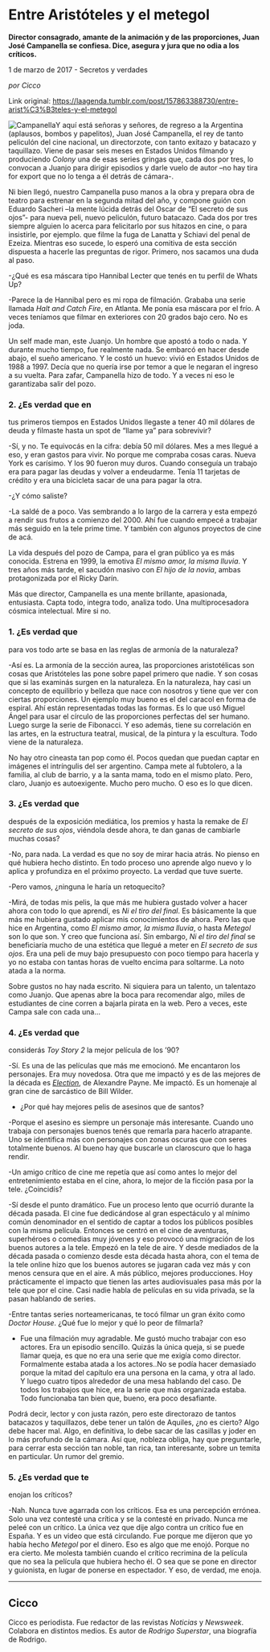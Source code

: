 # Entre Aristóteles y el metegol

**Director consagrado, amante de la animación y de las proporciones, Juan José Campanella se confiesa. Dice, asegura y jura que no odia a los críticos.**

1 de marzo de 2017 - Secretos y verdades

_por Cicco_

Link original: https://laagenda.tumblr.com/post/157863388730/entre-arist%C3%B3teles-y-el-metegol

![Campanella](https://64.media.tumblr.com/85b5f30f9c14bafcc01f7814f7431803/tumblr_inline_pjzu7hkwzV1t6q87u_500.jpg)Y aquí está
señoras y señores, de regreso a la Argentina (aplausos, bombos y
papelitos), Juan José Campanella, el rey de tanto peliculón del
cine nacional, un directorzote, con tanto exitazo y batacazo y
taquillazo. Viene de pasar seis meses en Estados Unidos filmando y
produciendo *Colony*
una de esas series gringas que, cada dos por tres, lo convocan a
Juanjo para dirigir episodios y darle vuelo de autor –no hay tira
for export que no lo tenga a él detrás de cámara-. 


Ni bien llegó,
nuestro Campanella puso manos a la obra y prepara obra de teatro para
estrenar en la segunda mitad del año, y compone guión con Eduardo
Sacheri –la mente lúcida detrás del Oscar de “El secreto de sus
ojos”- para nueva peli, nuevo peliculón, futuro batacazo. Cada dos
por tres siempre alguien lo acerca para felicitarlo por sus hitazos
en cine, o para insistirle, por ejemplo. que filme la fuga de Lanatta
y Schiavi del penal de Ezeiza. Mientras eso sucede, lo esperó una
comitiva de esta sección dispuesta a hacerle las preguntas de rigor.
Primero, nos sacamos una duda al paso.

-¿Qué es esa
máscara tipo Hannibal Lecter que tenés en tu perfil de Whats Up?

-Parece la de
Hannibal pero es mi ropa de filmación. Grababa una serie llamada
*Halt and Catch Fire*,
en Atlanta. Me ponía esa máscara por el frío. A veces teníamos
que filmar en exteriores con 20 grados  bajo cero. No es joda.

Un self made man,
este Juanjo. Un hombre que apostó a todo o nada. Y durante mucho
tiempo, fue realmente nada. Se embarcó en hacer desde abajo, el
sueño americano. Y le costó un huevo: vivió en Estados Unidos de
1988 a 1997. Decía que no quería irse por temor a que le negaran el
ingreso a su vuelta. Para zafar, Campanella hizo de todo. Y a veces
ni eso le garantizaba salir del pozo.  


### 2. ¿Es verdad que en
tus primeros tiempos en Estados Unidos llegaste a tener 40 mil
dólares de deuda y filmaste hasta un spot de “llame ya” para
sobrevivir?

-Sí, y no. Te
equivocás en la cifra: debía 50 mil dólares. Mes a mes llegué a
eso, y eran gastos para vivir. No porque me compraba cosas caras.
Nueva York es carísimo. Y los 90 fueron muy duros. Cuando conseguía
un trabajo era para pagar las deudas y volver a endeudarme. Tenía 11
tarjetas de crédito y era una bicicleta sacar de una para pagar la
otra. 


-¿Y cómo saliste?

-La saldé de a
poco. Vas sembrando a lo largo de la carrera y esta empezó a rendir
sus frutos a comienzo del 2000. Ahí fue cuando empecé a trabajar
más seguido en la tele prime time.  Y también con algunos proyectos
de cine de acá.

  


La vida después del
pozo de Campa, para el gran público ya es más conocida. Estrena en
1999, la emotiva  *El mismo amor, la
misma lluvia*. Y tres años más tarde,
el sacudón masivo con *El hijo de la
novia*, ambas protagonizada por el Ricky
Darín. 


Más que director,
Campanella es una mente brillante, apasionada, entusiasta. Capta
todo, integra todo, analiza todo. Una multiprocesadora cósmica
intelectual. Mire si no.  


### 1. ¿Es verdad que
para vos todo arte se basa en las reglas de armonía de la
naturaleza?

-Así es. La armonía
de la sección aurea, las proporciones aristotélicas son cosas que
Aristóteles las pone sobre papel primero que nadie. Y son cosas que
si las examinás surgen en la naturaleza. En la naturaleza, hay casi
un concepto de equilibrio y belleza que nace con nosotros y tiene que
ver con ciertas proporciones. Un ejemplo muy bueno es el del caracol
en forma de espiral. Ahí están representadas todas las formas. Es
lo que usó Miguel Ángel para usar el círculo de las proporciones
perfectas del ser humano. Luego surge la serie de Fibonacci. Y eso
además, tiene su correlación en las artes, en la estructura
teatral, musical, de la pintura y la escultura. Todo viene de la
naturaleza.

  


No hay otro cineasta
tan pop como él. Pocos quedan que puedan captar en imágenes el
intríngulis del ser argentino. Campa mete al fubtolero, a la
familia, al club de barrio, y a la santa mama, todo en el mismo
plato. Pero, claro, Juanjo es autoexigente. Mucho pero mucho. O eso
es lo que dicen.

### 3. ¿Es verdad que
después de la exposición mediática, los premios y hasta la remake
de *El secreto de sus ojos*,
viéndola desde ahora, te dan ganas de cambiarle muchas cosas?

-No, para nada. La
verdad es que no soy de mirar hacia atrás. No pienso en qué hubiera
hecho distinto. En todo proceso uno aprende algo nuevo y lo aplica y
profundiza en el próximo proyecto. La verdad que tuve suerte.

-Pero vamos,
¿ninguna le haría un retoquecito?

-Mirá, de todas mis
pelis, la que más me hubiera gustado volver a hacer ahora con todo
lo que aprendí, es *Ni el tiro del
final*. Es básicamente la que más me
hubiera gustado aplicar mis conocimientos de ahora. Pero las que hice
en Argentina, como *El mismo amor, la
misma lluvia*, o hasta *Metegol*
son lo que son. Y creo que funciona así. Sin embargo, *Ni
el tiro del final* se beneficiaría
mucho de una estética que llegué a meter en *El
secreto de sus ojos*. Era una peli de
muy bajo presupuesto con poco tiempo para hacerla y yo no estaba con
tantas horas de vuelto encima para soltarme. La noto atada a la
norma.

  


Sobre gustos no hay
nada escrito. Ni siquiera para un talento, un talentazo como Juanjo.
Que apenas abre la boca para recomendar algo, miles de estudiantes de
cine corren a bajarla pirata en la web.  Pero a veces, este Campa
sale con cada una…

### 4. ¿Es verdad que
considerás *Toy Story 2*
la mejor película de los ’90?

-Sí. Es una de las
películas que más me emocionó. Me encantaron los personajes. Era
muy novedosa. Otra que me impactó y es de las mejores de la década
es [*Election*](https://www.youtube.com/watch?v=XaQvqhtCYW0),
de Alexandre Payne. Me impactó. Es un homenaje al gran cine de
sarcástico de Bill Wilder.

- ¿Por qué hay
mejores pelis de asesinos que de santos?

-Porque el asesino
es siempre un personaje más interesante. Cuando uno trabaja con
personajes buenos tenés que remarla para hacerlo atrapante. Uno se
identifica más con personajes con zonas oscuras que con seres
totalmente buenos. Al bueno hay que buscarle un claroscuro que lo
haga rendir.

-Un amigo crítico
de cine me repetía que así como antes lo mejor del entretenimiento
estaba en el cine, ahora, lo mejor de la ficción pasa por la tele.
¿Coincidís?

-Sí desde el punto
dramático. Fue un proceso lento que ocurrió durante la década
pasada. El cine fue dedicándose al gran espectáculo y al mínimo
común denominador en el sentido de captar a todos los públicos
posibles con la misma película. Entonces se centró en el cine de
aventuras, superhéroes o comedias muy jóvenes y eso provocó una
migración de los buenos autores a la tele. Empezó en la tele de
aire. Y desde mediados de la década pasada o comienzo desde esta
década hasta ahora, con el tema de la tele online hizo que los
buenos autores se jugaran cada vez más y con menos censura que en el
aire. A más público, mejores producciones. Hoy prácticamente el
impacto que tienen las artes audiovisuales pasa más por la tele que
por el cine. Casi nadie habla de películas en su vida privada, se la
pasan hablando de series.

-Entre tantas series
norteamericanas, te tocó filmar un gran éxito como *Doctor
House*. ¿Qué fue lo mejor y qué lo
peor de filmarla?

- Fue una filmación
muy agradable. Me gustó mucho trabajar con eso actores. Era un
episodio sencillo. Quizás la única queja, si se puede llamar queja,
es que no era una serie que me exigía como director. Formalmente
estaba atada a los actores..No se podía hacer demasiado porque la
mitad del capítulo era una persona en la cama, y otra al lado. Y
luego cuatro tipos alrededor de una mesa hablando del caso. De todos
los trabajos que hice, era la serie que más organizada estaba. Todo
funcionaba tan bien que, bueno, era poco desafiante.

  


Podrá decir, lector
y con justa razón, pero este directorazo de tantos batacazos y
taquillazos, debe tener un talón de Aquiles, ¿no es cierto? Algo
debe hacer mal. Algo, en definitiva, lo debe sacar de las casillas y
joder en lo más profundo de la cámara. Así que, nobleza obliga,
hay que preguntarle, para cerrar esta sección tan noble, tan rica,
tan interesante, sobre un temita en particular. Un rumor del gremio.

### 5. ¿Es verdad que te
enojan los críticos?

-Nah. Nunca tuve
agarrada con los críticos. Esa es una percepción errónea. Solo una
vez contesté una crítica y se la contesté en privado. Nunca me
peleé con un crítico. La única vez que dije algo contra un crítico
fue en España. Y es un video que está  circulando. Fue porque me
dijeron que yo había hecho *Metegol*
por el dinero. Eso es algo que me enojó. Porque no era cierto. Me
molesta también cuando el crítico recrimina de la película que no
sea la película que hubiera hecho él. O sea que se pone en director
y guionista, en lugar de ponerse en espectador. Y eso, de verdad, me
enoja.



---

 Cicco
------

 Cicco es periodista. Fue redactor de las revistas *Noticias* y *Newsweek*. Colabora en distintos medios. Es autor de *Rodrigo Superstar*, una biografía de Rodrigo. 

